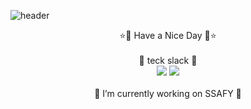 ![header](https://capsule-render.vercel.app/api?type=egg&text=Welcome!&color=gradient&height=200&fontAlignY=40)

<div align="center">
  ⭐👋 Have a Nice Day 👋⭐
  <br/>
  <br/>
  🎇 teck slack 🎇
  <br/>
  <img src="https://img.shields.io/badge/python-3776AB?style=flat-square&logo=python&logoColor=white"/>
  <img src="https://img.shields.io/badge/javascript-3776AB?style=flat-square&logo=python&logoColor=white"/>
  <br/>
  <br/>
  🔭 I’m currently working on SSAFY 🔭

</div>


<!--
**DaewonKim-98/DaewonKim-98** is a ✨ _special_ ✨ repository because its `README.md` (this file) appears on your GitHub profile.

Here are some ideas to get you started:

- 🔭 I’m currently working on ...
- 🌱 I’m currently learning ...
- 👯 I’m looking to collaborate on ...
- 🤔 I’m looking for help with ...
- 💬 Ask me about ...
- 📫 How to reach me: ...
- 😄 Pronouns: ...
- ⚡ Fun fact: ...
-->
